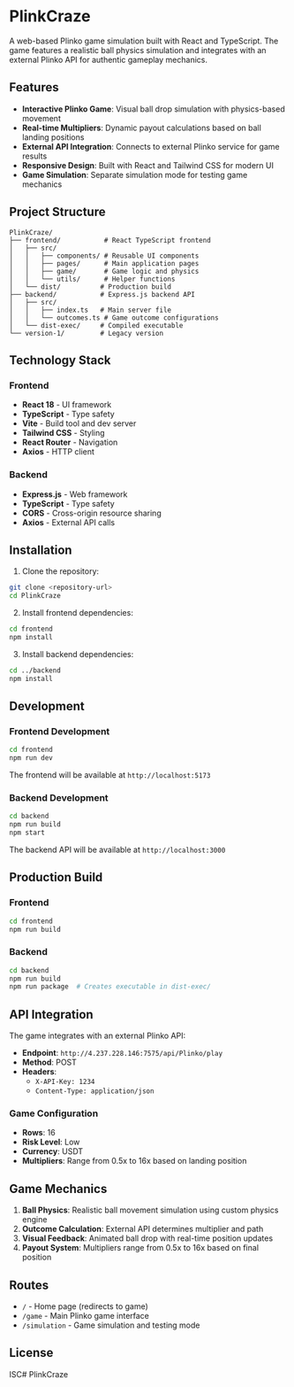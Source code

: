 # PlinkCraze

A web-based Plinko game simulation built with React and TypeScript. The game features a realistic ball physics simulation and integrates with an external Plinko API for authentic gameplay mechanics.

## Features

- **Interactive Plinko Game**: Visual ball drop simulation with physics-based movement
- **Real-time Multipliers**: Dynamic payout calculations based on ball landing positions
- **External API Integration**: Connects to external Plinko service for game results
- **Responsive Design**: Built with React and Tailwind CSS for modern UI
- **Game Simulation**: Separate simulation mode for testing game mechanics

## Project Structure

```
PlinkCraze/
├── frontend/           # React TypeScript frontend
│   ├── src/
│   │   ├── components/ # Reusable UI components
│   │   ├── pages/      # Main application pages
│   │   ├── game/       # Game logic and physics
│   │   └── utils/      # Helper functions
│   └── dist/          # Production build
├── backend/           # Express.js backend API
│   ├── src/
│   │   ├── index.ts   # Main server file
│   │   └── outcomes.ts # Game outcome configurations
│   └── dist-exec/     # Compiled executable
└── version-1/         # Legacy version
```

## Technology Stack

### Frontend
- **React 18** - UI framework
- **TypeScript** - Type safety
- **Vite** - Build tool and dev server
- **Tailwind CSS** - Styling
- **React Router** - Navigation
- **Axios** - HTTP client

### Backend
- **Express.js** - Web framework
- **TypeScript** - Type safety
- **CORS** - Cross-origin resource sharing
- **Axios** - External API calls

## Installation

1. Clone the repository:
```bash
git clone <repository-url>
cd PlinkCraze
```

2. Install frontend dependencies:
```bash
cd frontend
npm install
```

3. Install backend dependencies:
```bash
cd ../backend
npm install
```

## Development

### Frontend Development
```bash
cd frontend
npm run dev
```
The frontend will be available at `http://localhost:5173`

### Backend Development
```bash
cd backend
npm run build
npm start
```
The backend API will be available at `http://localhost:3000`

## Production Build

### Frontend
```bash
cd frontend
npm run build
```

### Backend
```bash
cd backend
npm run build
npm run package  # Creates executable in dist-exec/
```

## API Integration

The game integrates with an external Plinko API:
- **Endpoint**: `http://4.237.228.146:7575/api/Plinko/play`
- **Method**: POST
- **Headers**: 
  - `X-API-Key: 1234`
  - `Content-Type: application/json`

### Game Configuration
- **Rows**: 16
- **Risk Level**: Low
- **Currency**: USDT
- **Multipliers**: Range from 0.5x to 16x based on landing position

## Game Mechanics

1. **Ball Physics**: Realistic ball movement simulation using custom physics engine
2. **Outcome Calculation**: External API determines multiplier and path
3. **Visual Feedback**: Animated ball drop with real-time position updates
4. **Payout System**: Multipliers range from 0.5x to 16x based on final position

## Routes

- `/` - Home page (redirects to game)
- `/game` - Main Plinko game interface
- `/simulation` - Game simulation and testing mode

## License

ISC# PlinkCraze
